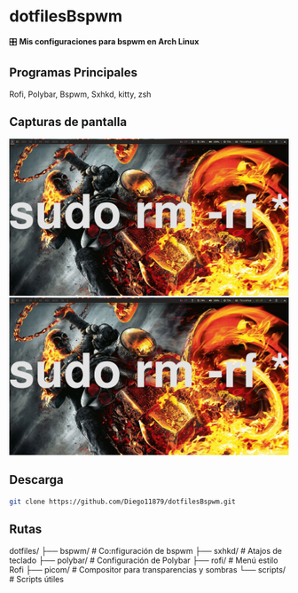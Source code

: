 # dotfilesBspwm  
🎛️ **Mis configuraciones para bspwm en Arch Linux**  

## Programas Principales
Rofi, Polybar, Bspwm, Sxhkd, kitty, zsh

## Capturas de pantalla  
![Fondo de Pantalla](2025-03-31_22-25.png)
![Terminal](2025-03-31_22-25.png)

## Descarga  

```sh
git clone https://github.com/Diego11879/dotfilesBspwm.git  
```
## Rutas
dotfiles/
├── bspwm/        # Co:nfiguración de bspwm
├── sxhkd/        # Atajos de teclado
├── polybar/      # Configuración de Polybar
├── rofi/         # Menú estilo Rofi
├── picom/        # Compositor para transparencias y sombras
└── scripts/      # Scripts útiles
